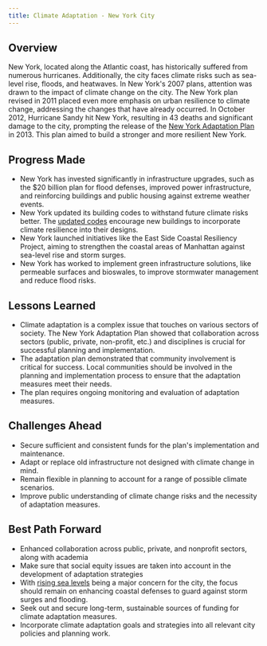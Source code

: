 ```yaml
---
title: Climate Adaptation - New York City
---
```

## Overview

New York, located along the Atlantic coast, has historically suffered from numerous hurricanes. Additionally, the city faces climate risks such as sea-level rise, floods, and heatwaves. In New York's 2007 plans, attention was drawn to the impact of climate change on the city. The New York plan revised in 2011 placed even more emphasis on urban resilience to climate change, addressing the changes that have already occurred. In October 2012, Hurricane Sandy hit New York, resulting in 43 deaths and significant damage to the city, prompting the release of the [New York Adaptation Plan](https://climate.cityofnewyork.us/initiatives/adaptnyc/) in 2013. This plan aimed to build a stronger and more resilient New York.

## Progress Made



* New York has invested significantly in infrastructure upgrades, such as the $20 billion plan for flood defenses, improved power infrastructure, and reinforcing buildings and public housing against extreme weather events.
* New York updated its building codes to withstand future climate risks better. The [updated codes](https://www.nyc.gov/site/buildings/codes/2022-construction-codes.page) encourage new buildings to incorporate climate resilience into their designs.
* New York launched initiatives like the East Side Coastal Resiliency Project, aiming to strengthen the coastal areas of Manhattan against sea-level rise and storm surges.
* New York has worked to implement green infrastructure solutions, like permeable surfaces and bioswales, to improve stormwater management and reduce flood risks.

## Lessons Learned



* Climate adaptation is a complex issue that touches on various sectors of society. The New York Adaptation Plan showed that collaboration across sectors (public, private, non-profit, etc.) and disciplines is crucial for successful planning and implementation.
* The adaptation plan demonstrated that community involvement is critical for success. Local communities should be involved in the planning and implementation process to ensure that the adaptation measures meet their needs.
* The plan requires ongoing monitoring and evaluation of adaptation measures.

## Challenges Ahead


* Secure sufficient and consistent funds for the plan's implementation and maintenance.
* Adapt or replace old infrastructure not designed with climate change in mind.
* Remain flexible in planning to account for a range of possible climate scenarios.
* Improve public understanding of climate change risks and the necessity of adaptation measures.

## Best Path Forward


* Enhanced collaboration across public, private, and nonprofit sectors, along with academia
* Make sure that social equity issues are taken into account in the development of adaptation strategies
* With [rising sea levels](https://www.cnn.com/2023/05/23/world/nyc-sinking-sea-level-climate-scn/index.html) being a major concern for the city, the focus should remain on enhancing coastal defenses to guard against storm surges and flooding.
* Seek out and secure long-term, sustainable sources of funding for climate adaptation measures.
* Incorporate climate adaptation goals and strategies into all relevant city policies and planning work.
